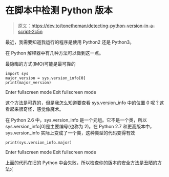 # 在脚本中检测 Python 版本

> 原文：<https://dev.to/tonetheman/detecting-python-version-in-a-script-2c5n>

最近，我需要知道我运行的程序是使用 Python2 还是 Python3。

在 Python 解释器中有几种方法可以做到这一点。

最隐晦的方式(IMO)可能是最可靠的

```
import sys
major_version = sys.version_info[0]
print(major_version) 
```

Enter fullscreen mode Exit fullscreen mode

这个方法是可靠的，但是我怎么知道要查看 sys.version_info 中的位置 0 呢？这看起来很奇怪，感觉像魔术。

在 Python 2.6 中，sys.version_info 是一个元组。它不是一个类，所以 sys.version_info[0]是主要编号(也称为 2)。在 Python 2.7 和更高版本中，sys.version_info 实际上变成了一个类，这种类型的代码变得有效

```
print(sys.version_info.major) 
```

Enter fullscreen mode Exit fullscreen mode

上面的代码在旧的 Python 中会失败，所以检查你的版本的安全方法是丑陋的方法:(